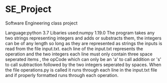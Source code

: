 # SE_Project
Software Engineering class project

Language:python 3.7
Libaries used:numpy 1.19.0
The program takes any two strings representing integers and adds or substracts them, the integers can be of any length so long as they are represented as strings
the inputs is read from the file input.txt.
each line of the input.txt represents the operation and the two integers
each line must only contain three space  seperated items , the opCode which can only be an 'a' to call addition or 's' to call subtraction  followed by the two integers 
seperated by spaces. 
When the file operations.py is called it runs through each line in the input.txt file and if properly formatted runs through each operation.
